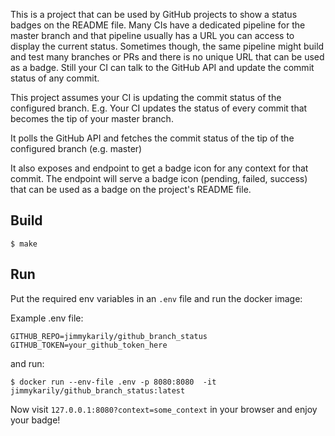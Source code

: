 This is a project that can be used by GitHub projects to show a status badges
on the README file. Many CIs have a dedicated pipeline for the master branch
and that pipeline usually has a URL you can access to display the current status.
Sometimes though, the same pipeline might build and test many branches or PRs
and there is no unique URL that can be used as a badge. Still your CI can talk
to the GitHub API and update the commit status of any commit.

This project assumes your CI is updating the commit status of the configured branch.
E.g. Your CI updates the status of every commit that becomes the tip of your master branch.

It polls the GitHub API and fetches the commit status of the tip of the
configured branch (e.g. master)

It also exposes and endpoint to get a badge icon for any context for that commit.
The endpoint will serve a badge icon (pending, failed, success) that can be used
as a badge on the project's README file.

## Build

```
$ make
```

## Run

Put the required env variables in an `.env` file and run the docker image:

Example .env file:

```
GITHUB_REPO=jimmykarily/github_branch_status
GITHUB_TOKEN=your_github_token_here
```

and run:

```
$ docker run --env-file .env -p 8080:8080  -it jimmykarily/github_branch_status:latest
```

Now visit `127.0.0.1:8080?context=some_context` in your browser and enjoy your badge!
